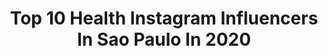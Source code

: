 ---
title: Top 10 Health Instagram Influencers In Sao Paulo In 2020
description: >-
  Find top health Instagram influencers in Sao Paulo in 2020. Most popular hashtags: #lifestyle #health #saopaulo #fitness.
platform: Instagram
profiles:
  - username: "thiagodjsp"
    fullname: >-
      Thiago DJ
    location: "Brazil"
    followers: 36603
    engagement: 114
    commentsToLikes: 0.048656
    avatar: "https://scontent-lhr8-1.cdninstagram.com/v/t51.2885-19/s320x320/71083884_2177729812528117_3662706212622827520_n.jpg?_nc_ht=scontent-lhr8-1.cdninstagram.com&_nc_ohc=dVSE5bJ3TUkAX-gNlbu&oh=8c00986569840c07852608bd60230307&oe=5EBC21A6"
    verified: false
    hashtags: "#familia, #family, #cat, #queroserjohnmalkovich"
  - username: "alinegoficial"
    fullname: >-
      Aline Gotschalg 🧿✨
    location: "Brazil"
    followers: 2481308
    engagement: 336
    commentsToLikes: 0.009821
    avatar: "https://scontent-lhr8-1.cdninstagram.com/v/t51.2885-19/s320x320/84858596_909561482793775_6310413045046706176_n.jpg?_nc_ht=scontent-lhr8-1.cdninstagram.com&_nc_ohc=I9iwUwzlFh4AX8aHOMK&oh=e32df3f70a51395db6b3c7e3ab7db113&oe=5EBC99AB"
    verified: true
    hashtags: "#carnaval2020, #emcasa, #quarentena, #juntospelapascoa"
  - username: "carlosgopfert"
    fullname: >-
      Carlos Gopfert
    location: "Brazil"
    followers: 220011
    engagement: 359
    commentsToLikes: 0.089663
    avatar: "https://scontent-ams4-1.cdninstagram.com/v/t51.2885-19/s320x320/51232306_373465826807490_4437469290064510976_n.jpg?_nc_ht=scontent-ams4-1.cdninstagram.com&_nc_ohc=NA74yu89gzkAX_8-L1p&oh=15267d072a21cbef82199b610a4eccb6&oe=5EB8039D"
    verified: false
    hashtags: "#cliche, #vibepositiva, #sejaasuamelhorversao, #recife"
  - username: "paulaamorimbarbosa"
    fullname: >-
      Paula Carolina
    location: "Brazil"
    followers: 3109285
    engagement: 183
    commentsToLikes: 0.009792
    avatar: "https://scontent-lhr8-1.cdninstagram.com/v/t51.2885-19/s320x320/89083551_666020804194262_6185983822392197120_n.jpg?_nc_ht=scontent-lhr8-1.cdninstagram.com&_nc_ohc=b1HVKIN17AAAX-hH6nE&oh=3677a7c99db2e87604557785a30a5c82&oe=5EB9CBA5"
    verified: true
    hashtags: "#fallwinter, #boxelegance, #emcasa, #live"
  - username: "juliopeixotto"
    fullname: >-
      Julio Peixoto
    location: "Brazil"
    followers: 19384
    engagement: 286
    commentsToLikes: 0.027247
    avatar: "https://scontent-lht6-1.cdninstagram.com/v/t51.2885-19/s320x320/61856782_352770738763153_1308778351585918976_n.jpg?_nc_ht=scontent-lht6-1.cdninstagram.com&_nc_ohc=GTDOHLa6pkgAX-VZ5pN&oh=fde49ab9089f2e541544efaef6f32621&oe=5EB416D9"
    verified: false
    hashtags: "#poledoubles, #projetoinstrutor, #love, #spinpolecombo"
  - username: "tawanaramos"
    fullname: >-
      Tawana Ramos
    location: "Brazil"
    followers: 10490
    engagement: 595
    commentsToLikes: 0.322045
    avatar: "https://scontent-ams4-1.cdninstagram.com/v/t51.2885-19/s320x320/67285733_2130148607089120_5437492587453743104_n.jpg?_nc_ht=scontent-ams4-1.cdninstagram.com&_nc_ohc=ecg4TOVTC14AX_zGZyc&oh=988a4a445bf69338c65649523a5466c9&oe=5E9FE9F9"
    verified: false
    hashtags: "#sorteio, #influencer, #fitness, #curitbacool"
  - username: "stefanopiccioni"
    fullname: >-
      Stefano Piccioni - WBFF PRO
    location: "Brazil"
    followers: 17707
    engagement: 411
    commentsToLikes: 0.024538
    avatar: "https://scontent-ams4-1.cdninstagram.com/v/t51.2885-19/s320x320/71803718_611164826086807_8575281628169895936_n.jpg?_nc_ht=scontent-ams4-1.cdninstagram.com&_nc_ohc=A7HAOrO_JaMAX-AqncO&oh=88131468d3cc5944c26641e9908c2e49&oe=5EBBA5CB"
    verified: false
    hashtags: "#menshair, #pharmacy, #farmacias, #vidaemequilibrio"
  - username: "rodrigonegrini"
    fullname: >-
      RODRIGO NEGRINI
    location: "Brazil"
    followers: 44778
    engagement: 329
    commentsToLikes: 0.015895
    avatar: "https://scontent-ams4-1.cdninstagram.com/v/t51.2885-19/s320x320/82831798_598240100746855_7838472678506758144_n.jpg?_nc_ht=scontent-ams4-1.cdninstagram.com&_nc_ohc=EO4qfB26reAAX-ZYeNX&oh=7ce57cdb2dbb397a7a98f2c9ad311c32&oe=5EBB7AF3"
    verified: false
    hashtags: "#show, #principeeric, #rodrigonegrini, #jumping"
  - username: "lu.millani"
    fullname: >-
      *Luiza Millani*
    location: "Brazil"
    followers: 41096
    engagement: 182
    commentsToLikes: 0.153004
    avatar: "https://scontent-lhr8-1.cdninstagram.com/v/t51.2885-19/s320x320/60075642_2216684411745901_2017948426490085376_n.jpg?_nc_ht=scontent-lhr8-1.cdninstagram.com&_nc_ohc=_9Py5Fe2B2AAX8QruVn&oh=1070838035adc6d6f63ddf8ff02ded9b&oe=5EB9B3EE"
    verified: false
    hashtags: "#biquini, #maquiadora, #micareta, #pular"
  - username: "fabianoferreirajugger"
    fullname: >-
      Juggernaut Bodybuilder ®
    location: "Brazil"
    followers: 56095
    engagement: 171
    commentsToLikes: 0.012135
    avatar: "https://scontent-ams4-1.cdninstagram.com/v/t51.2885-19/s320x320/43914028_498720723978710_6951995474471550976_n.jpg?_nc_ht=scontent-ams4-1.cdninstagram.com&_nc_ohc=JjyKeTtWIO8AX8_zHB0&oh=dd2bde9e3d4ad93cd8461e17aa1fb8b5&oe=5EB7B91C"
    verified: false
    hashtags: "#boatarde, #life, #muscles, #hipopressivos"
---